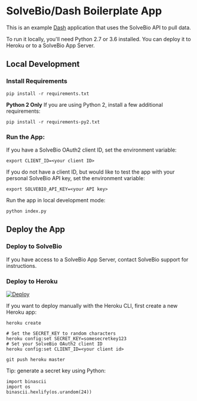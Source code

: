 SolveBio/Dash Boilerplate App
=============================

This is an example [Dash](https://plot.ly/products/dash/) application that uses the SolveBio API to pull data.

To run it locally, you'll need Python 2.7 or 3.6 installed. You can deploy it to Heroku or to a SolveBio App Server.


## Local Development


### Install Requirements

    pip install -r requirements.txt


**Python 2 Only** If you are using Python 2, install a few additional requirements:

    pip install -r requirements-py2.txt


### Run the App:

If you have a SolveBio OAuth2 client ID, set the environment variable:

    export CLIENT_ID=<your client ID>


If you do not have a client ID, but would like to test the app with your personal SolveBio API key, set the environment variable:

    export SOLVEBIO_API_KEY=<your API key>


Run the app in local development mode:

    python index.py


## Deploy the App

### Deploy to SolveBio

If you have access to a SolveBio App Server, contact SolveBio support for instructions.


### Deploy to Heroku

[![Deploy](https://www.herokucdn.com/deploy/button.svg)](https://heroku.com/deploy)


If you want to deploy manually with the Heroku CLI, first create a new Heroku app:

    heroku create

    # Set the SECRET_KEY to random characters
    heroku config:set SECRET_KEY=somesecretkey123
    # Set your SolveBio OAuth2 client ID
    heroku config:set CLIENT_ID=<your client id>

    git push heroku master


Tip: generate a secret key using Python:

    import binascii
    import os
    binascii.hexlify(os.urandom(24))

